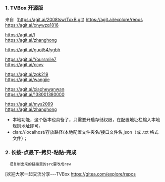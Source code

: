 ﻿### 1. TVBox 开源版  
 来自（https://agit.ai/2008tsw/ToxB.git)
https://agit.ai/explore/repos      
https://agit.ai/xnywzq1816

https://agit.ai/l      
https://agit.ai/zhanghong

https://agit.ai/guot54/ygbh
  

https://agit.ai/Yoursmile7      
https://agit.ai/ccvv

https://agit.ai/zqk219      
https://agit.ai/wangjie

https://agit.ai/xiaohewanwan      
https://agit.ai/138001380000

https://agit.ai/mys2099      
https://agit.ai/zhanghong
 
- 本地功能，这个版本也具备了，只需要开启存储权限，在配置地址栏输入本地规则地址即可。  
- clan://localhost/存放路径/本地配置文件夹名/接口文件名.json（或 .txt 格式文件）；  

### 2. 长按-点最下-拷贝-粘贴-完成
      把复制出来的链接里的src要改成raw
[欢迎大家一起交流分享---TVBox
https://gitea.com/explore/repos
